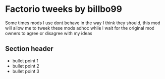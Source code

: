 # Factorio tweeks by billbo99

Some times mods I use dont behave in the way I think they should,  this mod will allow me to tweek these mods adhoc while I wait for the original mod owners to agree or disagree with my ideas

Section header
---------

- bullet point 1
- bullet point 2
- bullet point 3
